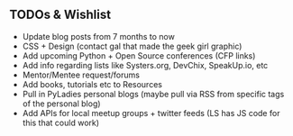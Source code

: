 ## TODOs & Wishlist

* Update blog posts from 7 months to now
* CSS + Design (contact gal that made the geek girl graphic)
* Add upcoming Python + Open Source conferences (CFP links)
* Add info regarding lists like Systers.org, DevChix, SpeakUp.io, etc
* Mentor/Mentee request/forums
* Add books, tutorials etc to Resources
* Pull in PyLadies personal blogs (maybe pull via RSS from specific tags of the personal blog)
* Add APIs for local meetup groups + twitter feeds (LS has JS code for this that could work)
